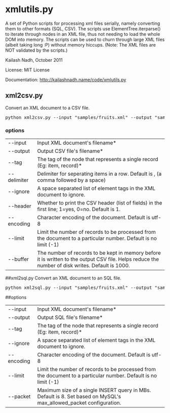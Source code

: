 # xmlutils.py
A set of Python scripts for processing xml files serially, 
namely converting them to other formats (SQL, CSV). The scripts use ElementTree.iterparse() 
to iterate through nodes in an XML file, thus not needing to load the whole DOM into memory. 
The scripts can be used to churn through large XML files (albeit taking long :P) without 
memory hiccups. (Note: The XML files are NOT validated by the scripts.)

Kailash Nadh, October 2011

License:	MIT License

Documentation: http://kailashnadh.name/code/xmlutils.py

## xml2csv.py
Convert an XML document to a CSV file.

<pre>
python xml2csv.py --input "samples/fruits.xml" --output "samples/fruits.csv" --tag "item"
</pre>

### options
<table>
	<tbody>
		<tr>
			<td>--input</td>
			<td>
				Input XML document's filename*
			</td>
		</tr>
		<tr>
			<td>--output</td>
			<td>
				Output CSV file's filename*
			</td>
		</tr>
		<tr>
			<td>--tag</td>
			<td>
				The tag of the node that represents a single record (Eg: item, record)*
			</td>
		</tr>
		<tr>
			<td>--delimiter</td>
			<td>
				Delimiter for seperating items in a row. Default is , (a comma followed by a space)
			</td>
		</tr>
		<tr>
			<td>--ignore</td>
			<td>
				A space separated list of element tags in the XML document to ignore.
			</td>
		</tr>
		<tr>
			<td>--header</td>
			<td>
				Whether to print the CSV header (list of fields) in the first line; 1=yes, 0=no. Default is 1.
			</td>
		</tr>
		<tr>
			<td>--encoding</td>
			<td>
				Character encoding of the document. Default is utf-8
			</td>
		</tr>
		<tr>
			<td>--limit</td>
			<td>
				Limit the number of records to be processed from the document to a particular number. 
				Default is no limit (-1)
			</td>
		</tr>
		<tr>
			<td>--buffer</td>
			<td>
				The number of records to be kept in memory before it is written to the output CSV file. Helps 
				reduce the number of disk writes. Default is 1000.
			</td>
		</tr>
	</tbody>
</table>

##xml2sql.py
Convert an XML document to an SQL file.

<pre>
python xml2sql.py --input "samples/fruits.xml" --output "samples/fruits.sql" --tag "item" --table "myfruits"
</pre>

##options
<table>
	<tbody>
		<tr>
			<td>--input</td>
			<td>
				Input XML document's filename*
			</td>
		</tr>
		<tr>
			<td>--output</td>
			<td>
				Output SQL file's filename*
			</td>
		</tr>
		<tr>
			<td>--tag</td>
			<td>
				The tag of the node that represents a single record (Eg: item, record)*
			</td>
		</tr>
		<tr>
			<td>--ignore</td>
			<td>
				A space separated list of element tags in the XML document to ignore.
			</td>
		</tr>
		<tr>
			<td>--encoding</td>
			<td>
				Character encoding of the document. Default is utf-8
			</td>
		</tr>
		<tr>
			<td>--limit</td>
			<td>
				Limit the number of records to be processed from the document to a particular number. 
				Default is no limit (-1)
			</td>
		</tr>
		<tr>
			<td>--packet</td>
			<td>
				Maximum size of a single INSERT query in MBs. Default is 8. Set based on MySQL's 
				max_allowed_packet configuration.
			</td>
		</tr>
	</tbody>
</table>